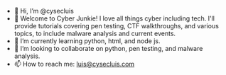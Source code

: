 - 👋 Hi, I’m @cysecluis
- 👀 Welcome to Cyber Junkie!
I love all things cyber including tech. I'll provide tutorials covering pen testing, CTF walkthroughs, and various topics, to include malware analysis and current events.
- 🌱 I’m currently learning python, html, and node js.
- 💞️ I’m looking to collaborate on python, pen testing, and malware analysis.
- 📫 How to reach me: luis@cysecluis.com

<!---
cysecluis/cysecluis is a ✨ special ✨ repository because its `README.md` (this file) appears on your GitHub profile.
You can click the Preview link to take a look at your changes.
--->
